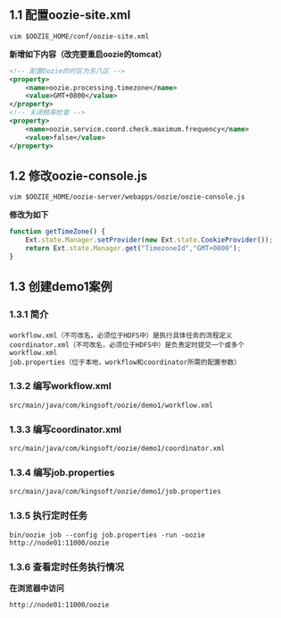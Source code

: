 
## 1.1 配置oozie-site.xml
```shell
vim $OOZIE_HOME/conf/oozie-site.xml
```
**新增如下内容（改完要重启oozie的tomcat）**
```xml
<!-- 配置Oozie的时区为东八区 -->
<property>
    <name>oozie.processing.timezone</name>
    <value>GMT+0800</value>
</property>
<!-- 关闭频率检查 -->
<property>
    <name>oozie.service.coord.check.maximum.frequency</name>
    <value>false</value>
</property>
```
## 1.2 修改oozie-console.js
```shell
vim $OOZIE_HOME/oozie-server/webapps/oozie/oozie-console.js
```
**修改为如下**
```javascript
function getTimeZone() {
    Ext.state.Manager.setProvider(new Ext.state.CookieProvider());
    return Ext.state.Manager.get("TimezoneId","GMT+0800");
}
```
## 1.3 创建demo1案例
### 1.3.1 简介
    workflow.xml（不可改名，必须位于HDFS中）是执行具体任务的流程定义
    coordinator.xml（不可改名，必须位于HDFS中）是负责定时提交一个或多个workflow.xml
    job.properties（位于本地，workflow和coordinator所需的配置参数）
### 1.3.2 编写workflow.xml
    src/main/java/com/kingsoft/oozie/demo1/workflow.xml
### 1.3.3 编写coordinator.xml
    src/main/java/com/kingsoft/oozie/demo1/coordinator.xml
### 1.3.4 编写job.properties
    src/main/java/com/kingsoft/oozie/demo1/job.properties
### 1.3.5 执行定时任务
```shell
bin/oozie job --config job.properties -run -oozie http://node01:11000/oozie
```
### 1.3.6 查看定时任务执行情况
**在浏览器中访问** 
```shell
http://node01:11000/oozie
```